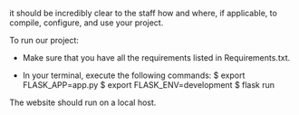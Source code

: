 it should be incredibly clear to the staff how and where, if applicable, to compile, configure, and use your project. 

To run our project:

* Make sure that you have all the requirements listed in Requirements.txt.

* In your terminal, execute the following commands: 
$ export FLASK_APP=app.py
$ export FLASK_ENV=development
$ flask run

The website should run on a local host. 

